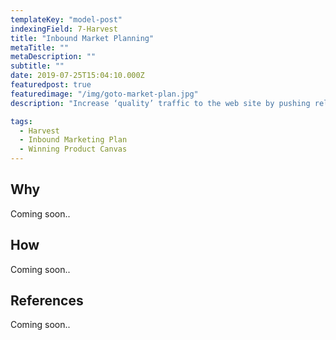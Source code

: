 ```yaml
---
templateKey: "model-post"
indexingField: 7-Harvest
title: "Inbound Market Planning"
metaTitle: ""
metaDescription: ""
subtitle: ""
date: 2019-07-25T15:04:10.000Z
featuredpost: true
featuredimage: "/img/goto-market-plan.jpg"
description: "Increase ‘quality’ traffic to the web site by pushing relevant content to the right minded people via digital marketing channels such as search engine optimization and social media. Continue to help, support and maintain a relationship with both potential and existing customers."

tags:
  - Harvest
  - Inbound Marketing Plan
  - Winning Product Canvas
---
```



## Why
Coming soon..

## How
Coming soon..

## References
Coming soon..
